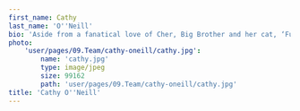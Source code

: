 ```yaml
---
first_name: Cathy
last_name: 'O''Neill'
bio: 'Aside from a fanatical love of Cher, Big Brother and her cat, ‘Fud’, there’s nothing that Cathy enjoys more than a good story – whether it’s an anecdote down the pub, or a holiday read. This passion translates into great writing and some pretty unforgettable pitches (ask Cathy about her greatest hits over a drink sometime). Primed with a degree in journalism, Cathy relishes the challenge of tackling subjects that most would consider dull, and writing genuinely compelling content and projects. She is always focused on the big picture of how PR can drive tangible business outcomes and meaningful results.'
photo:
    'user/pages/09.Team/cathy-oneill/cathy.jpg':
        name: 'cathy.jpg'
        type: image/jpeg
        size: 99162
        path: 'user/pages/09.Team/cathy-oneill/cathy.jpg'
title: 'Cathy O''Neill'
---
```


